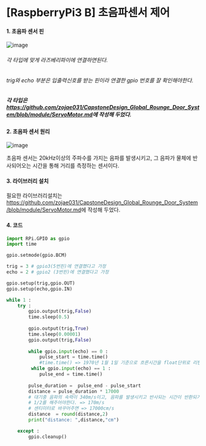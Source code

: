 # [RaspberryPi3 B] 초음파센서 제어

#### 1. 초음파 센서 핀

![image](https://user-images.githubusercontent.com/48287388/55797001-51187700-5b06-11e9-9558-b19670d425a8.png)

  ###### 각 타입에 맞게 라즈베리파이에 연결하면된다.

###### trig와 echo 부분은 입출력신호를 받는 핀이라 연결한 gpio 번호를 잘 확인해야한다.

##### 각 타입은 <https://github.com/zojae031/CapstoneDesign_Global_Rounge_Door_System/blob/module/ServoMotor.md>에 작성해 두었다.

#### 2. 초음파 센서 원리

![image](https://user-images.githubusercontent.com/48287388/55797015-5d043900-5b06-11e9-8ab0-67a93332cfe1.png)

초음파 센서는 20kHz이상의 주파수를 가지는 음파를 발생시키고, 그 음파가 물체에 반사되어오는 시간을 통해 거리를 측정하는 센서이다.

#### 3. 라이브러리 설치

필요한 라이브러리설치는 <https://github.com/zojae031/CapstoneDesign_Global_Rounge_Door_System/blob/module/ServoMotor.md>에 작성해 두었다.



#### 4. 코드

~~~python
import RPi.GPIO as gpio
import time

gpio.setmode(gpio.BCM)

trig = 3 # gpio3(5번핀)에 연결했다고 가정
echo = 2 # gpio2 (3번핀)에 연결했다고 가정

gpio.setup(trig,gpio.OUT)
gpio.setup(echo,gpio.IN)

while 1 :
    try :
        gpio.output(trig,False)
        time.sleep(0.5)
        
        gpio.output(trig,True)
        time.sleep(0.00001)
        gpio.output(trig,False) 
        
        while gpio.input(echo) == 0 :
            pulse_start = time.time()
            #time.time() => 1970년 1월 1일 기준으로 흐른시간을 float단위로 리턴
         while gpio.input(echo) == 1 :
            pulse_end = time.time()
        
        pulse_duration =  pulse_end - pulse_start
        distance = pulse_duration * 17000 
        # 대기중 음파의 속력이 340m/s이고, 음파를 발생시키고 반사되는 시간이 반환되기 때문에 
        # 1/2를 해주어야한다. => 170m/s
        # 센티미터로 바꾸어주면 => 17000cm/s
        distance  = round(distance,2)
        print("distance: ",distance,"cm")

    except :
        gpio.cleanup()
    

~~~



